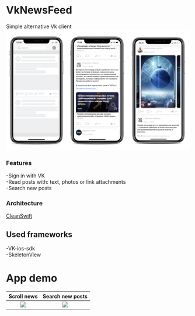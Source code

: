 # VkNewsFeed

Simple alternative Vk client
![](https://github.com/TopIvanAbramov/VkNewsFeed/blob/master/VKNews/AppPhotos/appDemo.png)
### Features

-Sign in with VK\
-Read posts with: text, photos or link attachments\
-Search new posts

### Architecture

[CleanSwift](https://clean-swift.com)

## Used frameworks

-VK-ios-sdk\
-SkeletonView

# App demo

Scroll news             |  Search new posts
:-------------------------:|:-------------------------:
![](https://github.com/TopIvanAbramov/VkNewsFeed/blob/master/VKNews/AppPhotos/appDemo1.gif)  |  ![](https://github.com/TopIvanAbramov/VkNewsFeed/blob/master/VKNews/AppPhotos/appDemo2.gif)

